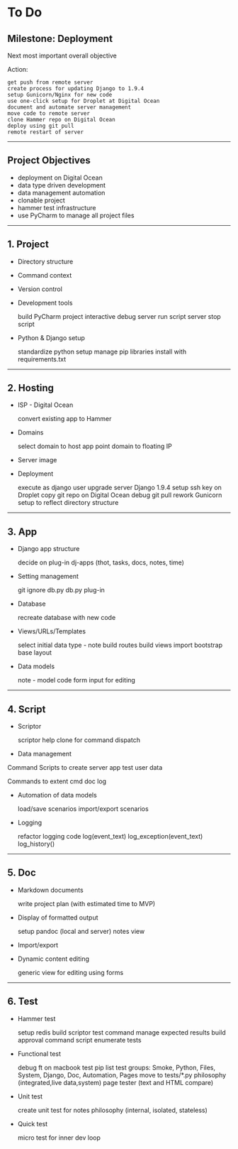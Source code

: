 # To Do

## Milestone:  Deployment 

Next most important overall objective

Action:

    get push from remote server
    create process for updating Django to 1.9.4
    setup Gunicorn/Nginx for new code
    use one-click setup for Droplet at Digital Ocean
    document and automate server management
    move code to remote server
    clone Hammer repo on Digital Ocean
    deploy using git pull
    remote restart of server


---

## Project Objectives

* deployment on Digital Ocean
* data type driven development
* data management automation
* clonable project
* hammer test infrastructure
* use PyCharm to manage all project files


---

## 1. Project

* Directory structure

* Command context

* Version control

* Development tools

    build PyCharm project
    interactive debug
    server run script
    server stop script

* Python & Django setup

    standardize python setup
    manage pip libraries
    install with requirements.txt

---

## 2. Hosting

* ISP - Digital Ocean

    convert existing app to Hammer

* Domains

    select domain to host app
    point domain to floating IP

* Server image

* Deployment

    execute as django user
    upgrade server Django 1.9.4
    setup ssh key on Droplet
    copy git repo on Digital Ocean
    debug git pull
    rework Gunicorn setup to reflect directory structure

---

## 3. App

* Django app structure

    decide on plug-in dj-apps (thot, tasks, docs, notes, time)

* Setting management

    git ignore db.py
    db.py plug-in

* Database

    recreate database with new code

* Views/URLs/Templates

    select initial data type - note
    build routes
    build views
    import bootstrap
    base layout

* Data models

    note - model code
    form input for editing

---

## 4. Script

* Scriptor

    scriptor help
    clone for command dispatch

* Data management

Command Scripts to create
    server
    app
    test
    user
    data

Commands to extent
    cmd
    doc
    log

* Automation of data models

    load/save scenarios
    import/export scenarios

* Logging

    refactor logging code
    log(event_text)
    log_exception(event_text)
    log_history()

---

## 5. Doc

* Markdown documents

    write project plan (with estimated time to MVP)
        

* Display of formatted output

    setup pandoc (local and server)
    notes view

* Import/export

* Dynamic content editing

    generic view for editing using forms


---

## 6. Test

* Hammer test
    
    setup redis
    build scriptor test command
    manage expected results
    build approval command script
    enumerate tests

    
* Functional test

    debug ft on macbook
    test pip list
    test groups: 
        Smoke, Python, Files, System, Django, Doc, Automation, Pages
    move to tests/*.py
    philosophy (integrated,live data,system)
    page tester (text and HTML compare)
       

* Unit test

    create unit test for notes
    philosophy (internal, isolated, stateless)

* Quick test

    micro test for inner dev loop
    
